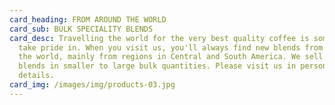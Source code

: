 ```yaml
---
card_heading: FROM AROUND THE WORLD
card_sub: BULK SPECIALITY BLENDS
card_desc: Travelling the world for the very best quality coffee is something
  take pride in. When you visit us, you'll always find new blends from around
  the world, mainly from regions in Central and South America. We sell our
  blends in smaller to large bulk quantities. Please visit us in person for more
  details.
card_img: /images/img/products-03.jpg
---
```

